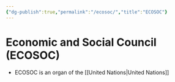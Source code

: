 ```yaml
---
{"dg-publish":true,"permalink":"/ecosoc/","title":"ECOSOC"}
---
```


# Economic and Social Council (ECOSOC)
- ECOSOC is an organ of the [[United Nations\|United Nations]]